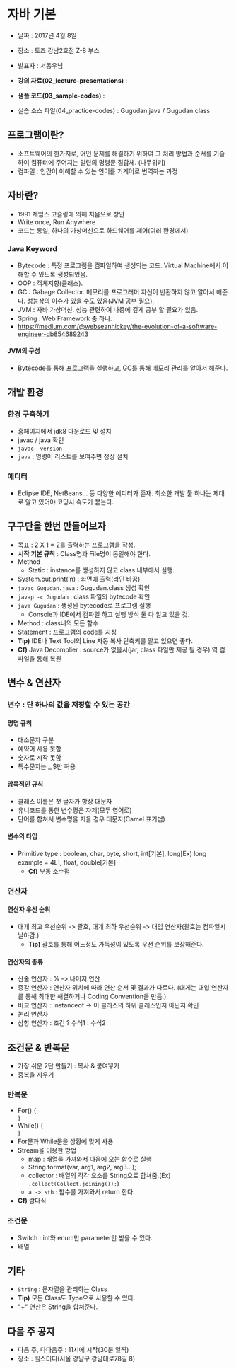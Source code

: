 # 자바 기본
* 날짜 : 2017년 4월 8일
* 장소 : 토즈 강남2호점 Z-8 부스
* 발표자 : 서동우님

* **강의 자료(02_lecture-presentations)** : 
* **샘플 코드(03_sample-codes)** : 
* 실습 소스 파일(04_practice-codes) : Gugudan.java / Gugudan.class

## 프로그램이란?
* 소프트웨어의 한가지로, 어떤 문제를 해결하기 위하여 그 처리 방법과 순서를 기술하여 컴퓨터에 주어지는 일련의 명령문 집합체. (나무위키)
* 컴파일 : 인간이 이해할 수 있는 언어를 기계어로 번역하는 과정

## 자바란?
* 1991 제임스 고슬링에 의해 처음으로 창안
* Write once, Run Anywhere
* 코드는 통일, 하나의 가상머신으로 하드웨어를 제어(여러 환경에서)
### Java Keyword
* Bytecode : 특정 프로그램을 컴파일하여 생성되는 코드. Virtual Machine에서 이해할 수 있도록 생성되었음.
* OOP : 객체지향(클래스).
* GC : Gabage Collector. 메모리를 프로그래머 자신이 반환하지 않고 알아서 해준다. 성능상의 이슈가 있을 수도 있음(JVM 공부 필요).
* JVM : 자바 가상머신. 성능 관련하여 나중에 깊게 공부 할 필요가 있음.
* Spring : Web Framework 중 하나.
* https://medium.com/@webseanhickey/the-evolution-of-a-software-engineer-db854689243
#### JVM의 구성
* Bytecode를 통해 프로그램을 실행하고, GC를 통해 메모리 관리를 알아서 해준다.

## 개발 환경
### 환경 구축하기
* 홈페이지에서 jdk8 다운로드 및 설치
* javac / java 확인
* `javac -version`
* `java` : 명령어 리스트를 보여주면 정상 설치.
### 에디터
* Eclipse IDE, NetBeans... 등 다양한 에디터가 존재. 최소한 개발 툴 하나는 제대로 알고 있어야 코딩시 속도가 붙는다.

## 구구단을 한번 만들어보자
* 목표 : 2 X 1 = 2를 출력하는 프로그램을 작성.
* **시작 기본 규칙** : Class명과 File명이 동일해야 한다.
* Method
  * Static : instance를 생성하지 않고 class 내부에서 실행.
* System.out.print(ln) : 화면에 출력(라인 바꿈)
* `javac Gugudan.java` : Gugudan.class 생성 확인
* `javap -c Gugudan` : class 파일의 bytecode 확인
* `java Gugudan` : 생성된 bytecode로 프로그램 실행
  * Console과 IDE에서 컴파일 하고 실행 방식 둘 다 알고 있을 것.
* Method : class내의 모든 함수
* Statement : 프로그램의 code를 지칭
* **Tip)** IDE나 Text Tool의 Line 자동 복사 단축키를 알고 있으면 좋다.
* **Cf)** Java Decomplier : source가 없을시(jar, class 파일만 제공 될 경우) 역 컴파일을 통해 복원

## 변수 & 연산자
### 변수 : 단 하나의 값을 저장할 수 있는 공간
#### 명명 규칙
* 대소문자 구분
* 예약어 사용 못함
* 숫자로 시작 못함
* 특수문자는 _,$만 허용
#### 암묵적인 규칙
* 클래스 이름은 첫 글자가 항상 대문자
* 유니코드를 통한 변수명은 자제(모두 영어로)
* 단어를 합쳐서 변수명을 지을 경우 대문자(Camel 표기법)
#### 변수의 타입
* Primitive type : boolean, char, byte, short, int[기본], long[Ex) long example = 4L], float, double[기본]
  * **Cf)** 부동 소수점
### 연산자
#### 연산자 우선 순위
* 대개 최고 우선순위 -> 괄호, 대개 최하 우선순위 -> 대입 연산자(괄호는 컴파일시 날아감.)
  * **Tip)** 괄호를 통해 어느정도 가독성이 있도록 우선 순위를 보장해준다.
#### 연산자의 종류
* 산술 연산자 : % -> 나머지 연산
* 증감 연산자 : 연산자 위치에 따라 연산 순서 및 결과가 다르다. (대게는 대입 연산자를 통해 최대한 해결하거나 Coding Convention을 만듬.)
* 비교 연산자 : instanceof -> 이 클래스의 하위 클래스인지 아닌지 확인
* 논리 연산자
* 삼항 연산자 : 조건 ? 수식1 : 수식2

## 조건문 & 반복문
* 가장 쉬운 2단 만들기 : 복사 & 붙여넣기
* 중복을 지우기
### 반복문
  * For() { <br />
  } <br />
  * While() { <br />
  } <br />
  * For문과 While문을 상황에 맞게 사용
  * Stream을 이용한 방법
    * map : 배열을 가져와서 다음에 오는 함수로 실행
    * String.format(var, arg1, arg2, arg3...);
    * collector : 배열의 각각 요소를 String으로 합쳐줌.(Ex) ```.collect(Collect.joining());```)
    * `a -> sth` : 함수를 가져와서 return 한다.
* **Cf)** 람다식
### 조건문
  * Switch : int와 enum만 parameter만 받을 수 있다.
* 배열

## 기타
* `String` : 문자열을 관리하는 Class
* **Tip)** 모든 Class도 Type으로 사용할 수 있다.
* "+" 연산은 String을 합쳐준다.

## 다음 주 공지
* 다음 주, 다다음주 : 11시에 시작(30분 일찍)
* 장소 : 힐스터디(서울 강남구 강남대로78길 8)
